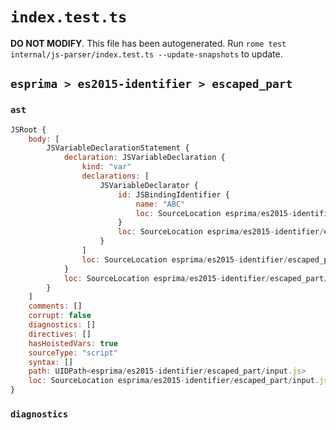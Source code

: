 # `index.test.ts`

**DO NOT MODIFY**. This file has been autogenerated. Run `rome test internal/js-parser/index.test.ts --update-snapshots` to update.

## `esprima > es2015-identifier > escaped_part`

### `ast`

```javascript
JSRoot {
	body: [
		JSVariableDeclarationStatement {
			declaration: JSVariableDeclaration {
				kind: "var"
				declarations: [
					JSVariableDeclarator {
						id: JSBindingIdentifier {
							name: "ABC"
							loc: SourceLocation esprima/es2015-identifier/escaped_part/input.js 1:4-1:12 (ABC)
						}
						loc: SourceLocation esprima/es2015-identifier/escaped_part/input.js 1:4-1:12
					}
				]
				loc: SourceLocation esprima/es2015-identifier/escaped_part/input.js 1:0-1:13
			}
			loc: SourceLocation esprima/es2015-identifier/escaped_part/input.js 1:0-1:13
		}
	]
	comments: []
	corrupt: false
	diagnostics: []
	directives: []
	hasHoistedVars: true
	sourceType: "script"
	syntax: []
	path: UIDPath<esprima/es2015-identifier/escaped_part/input.js>
	loc: SourceLocation esprima/es2015-identifier/escaped_part/input.js 1:0-2:0
}
```

### `diagnostics`

```

```
